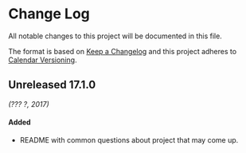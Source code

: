 # Change Log
All notable changes to this project will be documented in this file.

The format is based on [Keep a Changelog](http://keepachangelog.com/)
and this project adheres to [Calendar Versioning](http://calver.org/).

Unreleased 17.1.0
------
*(??? ?, 2017)*
#### **Added**
- README with common questions about project that may come up.
